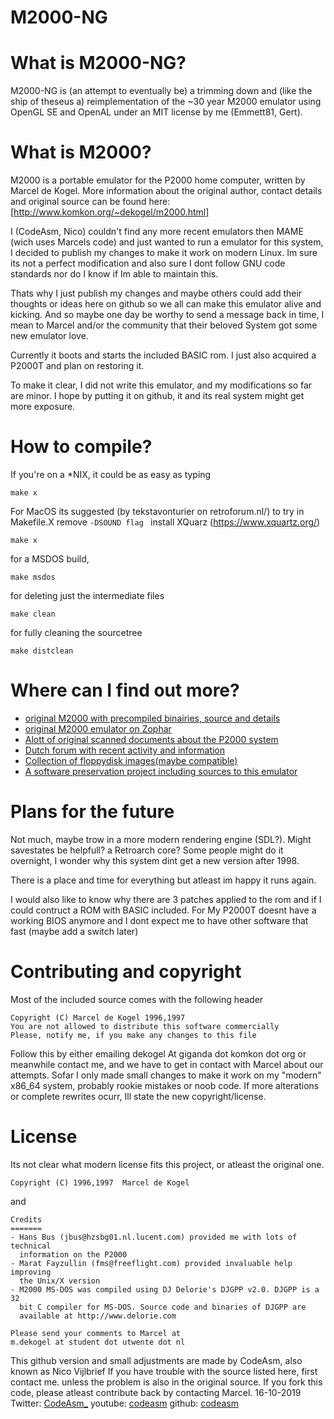 
# **M2000-NG** #

What is M2000-NG?
================

M2000-NG is (an attempt to eventually be) a trimming down and (like the ship of theseus a) reimplementation of the ~30 year M2000 emulator using OpenGL SE and OpenAL under an MIT license by me (Emmett81, Gert).

What is M2000?
=============

M2000 is a portable emulator for the P2000 home computer, written by Marcel de Kogel. 
More information about the original author, contact details and original source can be found here: [http://www.komkon.org/~dekogel/m2000.html] 

I (CodeAsm, Nico) couldn't find any more recent emulators then MAME (wich uses Marcels code) and just wanted to run a emulator for this system, I decided to publish my changes to make it work on modern Linux. Im sure its not a perfect modification and also sure I dont follow GNU code standards nor do I know if Im able to maintain this.

Thats why I just publish my changes and maybe others could add their thoughts or ideas here on github so we all can make this emulator alive and kicking. And so maybe one day be worthy to send a message back in time, I mean to Marcel and/or the community that their beloved System got some new emulator love.

Currently it boots and starts the included BASIC rom. I just also acquired a P2000T and plan on restoring it.

To make it clear, I did not write this emulator, and my modifications so far are minor. I hope by putting it on github, it and its real system might get more exposure.

How to compile?
===============

If you're on a *NIX, it could be as easy as typing

```
make x
```

For MacOS its suggested (by tekstavonturier on retroforum.nl/) to try
in Makefile.X remove
``-DSOUND flag ``
install XQuarz (https://www.xquartz.org/)
```
make x
```

for a MSDOS build,

```
make msdos
```

for deleting just the intermediate files

```
make clean
```

for fully cleaning the sourcetree

```
make distclean
```


Where can I find out more?
=============
* [original M2000 with precompiled binairies, source and details](http://www.komkon.org/~dekogel/m2000.html)
* [original M2000 emulator on Zophar](https://www.zophar.net/p2000/m2000.html)
* [Alott of original scanned documents about the P2000 system](http://electrickery.xs4all.nl/comp/p2000c/doc/)
* [Dutch forum with recent activity and information](https://www.retroforum.nl/topic/3914-philips-p2000t/)
* [Collection of floppydisk images(maybe compatible)](https://fjkraan.home.xs4all.nl/comp/p2000c/floppyImages/)
* [A software preservation project including sources to this emulator](https://github.com/p2000t/)

Plans for the future
=============
Not much, maybe trow in a more modern rendering engine (SDL?).
Might savestates be helpfull? a Retroarch core? Some people might do it overnight, I wonder why this system dint get a new version after 1998.

There is a place and time for everything but atleast im happy it runs again.

I would also like to know why there are 3 patches applied to the rom and if I could contruct a ROM with BASIC included.
For My P2000T doesnt have a working BIOS anymore and I dont expect me to have other software that fast (maybe add a switch later)

Contributing and copyright
=============
Most of the included source comes with the following header
```
Copyright (C) Marcel de Kogel 1996,1997
You are not allowed to distribute this software commercially
Please, notify me, if you make any changes to this file
```
Follow this by either emailing dekogel At giganda dot komkon dot org
or meanwhile contact me, and we have to get in contact with Marcel about our attempts. 
Sofar I only made small changes to make it work on my "modern" x86_64 system, probably rookie mistakes or noob code.
If more alterations or complete rewrites ocurr, Ill state the new copyright/license. 

License
=======
Its not clear what modern license fits this project, or atleast the original one.
```
Copyright (C) 1996,1997  Marcel de Kogel
```
and 
```
Credits
=======
- Hans Bus (jbus@hzsbg01.nl.lucent.com) provided me with lots of technical
  information on the P2000
- Marat Fayzullin (fms@freeflight.com) provided invaluable help improving
  the Unix/X version
- M2000 MS-DOS was compiled using DJ Delorie's DJGPP v2.0. DJGPP is a 32
  bit C compiler for MS-DOS. Source code and binaries of DJGPP are
  available at http://www.delorie.com

Please send your comments to Marcel at
m.dekogel at student dot utwente dot nl
```
This github version and small adjustments are made by CodeAsm, also known as Nico Vijlbrief
If you have trouble with the source listed here, first contact me. unless the problem is also in the original source.
If you fork this code, please atleast contribute back by contacting Marcel.
16-10-2019 
Twitter: [CodeAsm_](https://twitter.com/CodeAsm_)
youtube: [codeasm](https://www.youtube.com/codeasm)
github: [codeasm](https://github.com/codeasm)



